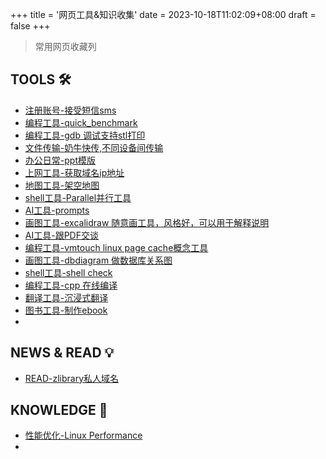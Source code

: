 +++
title = '网页工具&知识收集'
date = 2023-10-18T11:02:09+08:00
draft = false
+++

> 常用网页收藏列



## TOOLS 🛠

- [注册账号-接受短信sms](https://sms-activate.org/cn)
- [编程工具-quick_benchmark](https://quick-bench.com/)
- [编程工具-gdb 调试支持stl打印](https://sourceware.org/gdb/wiki/STLSupport)
- [文件传输-奶牛快传,不同设备间传输](https://cowtransfer.com/)
- [办公日常-ppt模版](https://www.ypppt.com/)
- [上网工具-获取域名ip地址](https://www.ipaddress.com/)
- [地图工具-架空地图](https://www.makeamap.cn/)
- [shell工具-Parallel并行工具](https://opensource.com/article/18/5/gnu-parallel)
- [AI工具-prompts](https://prompts.chat/)
- [画图工具-excalidraw 随意画工具，风格好，可以用于解释说明](https://excalidraw.com/)
- [AI工具-跟PDF交谈](https://scholarturbo.com/)
- [编程工具-vmtouch linux page cache概念工具](https://hoytech.com/vmtouch/)
- [画图工具-dbdiagram 做数据库关系图](https://dbdiagram.io/d)
- [shell工具-shell check](https://www.shellcheck.net/)
- [编程工具-cpp 在线编译](https://godbolt.org/#/)
- [翻译工具-沉浸式翻译](https://immersivetranslate.com/)
- [图书工具-制作ebook](https://calibre-ebook.com/)
- 



## NEWS & READ 💡

- [READ-zlibrary私人域名](https://lib-plmgyidlkjdqtngrl3b4zsyh.carbon.pm/?redirectUrl=%252F)



## KNOWLEDGE 📖

- [性能优化-Linux Performance](https://www.brendangregg.com/linuxperf.html)
- 
